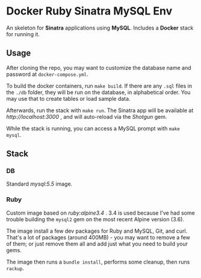 # Docker Ruby Sinatra MySQL Env

An skeleton for **Sinatra** applications using **MySQL**. Includes a **Docker** stack for running it.

## Usage

After cloning the repo, you may want to customize the database name and password at `docker-compose.yml`.

To build the docker containers, run `make build`. If there are any `.sql` files in the `./db` folder, they will be run on the database, in alphabetical order. You may use that to create tables or load sample data.

Afterwards, run the stack with `make run`. The Sinatra app will be available at _http://localhost:3000_ , and will auto-reload via the _Shotgun_ gem.

While the stack is running, you can access a MySQL prompt with `make mysql`.


## Stack

### DB

Standard _mysql:5.5_ image.

### Ruby

Custom image based on _ruby:alpine3.4_ . 3.4 is used because I've had some trouble building the `mysql2` gem on the most recent Alpine version (3.6).

The image install a few dev packages for Ruby and MySQL, Git, and curl. That's a lot of packages (around 400MB) - you may want to remove a few of them; or just remove them all and add just what you need to build your gems.

The image then runs a `bundle install`, performs some cleanup, then runs `rackup`.
